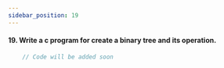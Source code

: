 ```yaml
---
sidebar_position: 19
---
```


#### 19. Write a c program for create a binary tree and its operation.

```c
    // Code will be added soon
```
